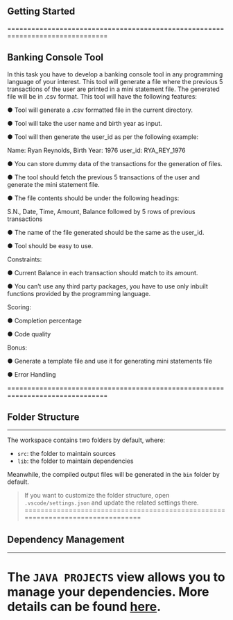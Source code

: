 ## Getting Started

===============================================================================

Banking Console Tool
--------------------------------------------------------------------------------
In this task you have to develop a banking console tool in any programming language of your interest.
This tool will generate a file where the previous 5 transactions of the user are printed in a mini statement
file. The generated file will be in .csv format. This tool will have the following features:

● Tool will generate a .csv formatted file in the current directory.

● Tool will take the user name and birth year as input.

● Tool will then generate the user_id as per the following example:


Name: Ryan Reynolds, Birth Year: 1976
user_id: RYA_REY_1976

● You can store dummy data of the transactions for the generation of files.

● The tool should fetch the previous 5 transactions of the user and generate the mini statement file.

● The file contents should be under the following headings:


S.N., Date, Time, Amount, Balance
followed by 5 rows of previous transactions

● The name of the file generated should be the same as the user_id.

● Tool should be easy to use.

Constraints:

● Current Balance in each transaction should match to its amount.

● You can’t use any third party packages, you have to use only inbuilt functions provided by the
programming language.

Scoring:

● Completion percentage

● Code quality

Bonus:

● Generate a template file and use it for generating mini statements file

● Error Handling

===============================================================================

## Folder Structure
-------------------------------------------------------------------------------
The workspace contains two folders by default, where:

- `src`: the folder to maintain sources
- `lib`: the folder to maintain dependencies

Meanwhile, the compiled output files will be generated in the `bin` folder by default.

> If you want to customize the folder structure, open `.vscode/settings.json` and update the related settings there.
===============================================================================

## Dependency Management
-------------------------------------------------------------------------------
The `JAVA PROJECTS` view allows you to manage your dependencies. More details can be found [here](https://github.com/microsoft/vscode-java-dependency#manage-dependencies).
===============================================================================
